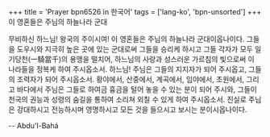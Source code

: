 +++
title = 'Prayer bpn6526 in 한국어'
tags = ['lang-ko', 'bpn-unsorted']
+++
이 영혼들은 주님의 하늘나라 군대

무비하신 하느님! 왕국의 주이시여! 이 영혼들은 주님의 하늘나라 군대이옵나이다. 그들을 도우시와 지극히 높은 곳에 있는 군대로써 그들을 승리케 하시고 그들 각자가 모두 일기당천(一騎當千)의 용맹을 떨치어, 하느님의 사랑과 성스러운 가르침의 빛으로써 이 나라들을 정복케 하여 주시옵소서.
하느님! 주님은 그들의 지지자가 되어 주시옵고, 그들의 조력자가 되어 주시옵소서. 황야에서, 산중에서, 계곡에서, 임야에서, 초원에서, 그리고 바다에서 주님은 그들로 하여금 흉금을 털어 놓을 수 있는 분이 되어 주시와, 그들이 천국의 권능과 성령의 숨길을 통하여 소리쳐 외칠 수 있게 하여 주시옵소서.
진실로 주님은 강대하시고 전능하시며 영명하시고 모든 것을 들으시고 보시는 분이시옵나이다.

-- Abdu'l-Bahá
